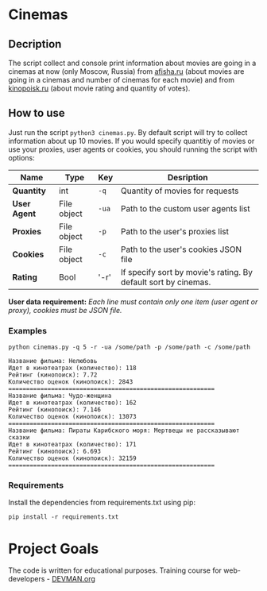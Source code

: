 # Cinemas

## Decription
The script collect and console print information about movies are going in a cinemas at now (only Moscow, Russia) from [afisha.ru](https://www.afisha.ru/msk/schedule_cinema/) (about movies are going in a cinemas and number of cinemas for each movie) and from [kinopoisk.ru](https://www.kinopoisk.ru) (about movie rating and quantity of votes).


## How to use
Just run the script ```python3 cinemas.py```. 
By default script will try to collect information about up 10 movies. If you would specify quantitiy of movies or use your proxies, user agents or cookies, you should running the script with options:


Name | Type | Key | Desription
--- | --- | --- | ---|
**Quantity** | int | `-q`| Quantity of movies for requests
**User Agent** | File object | `-ua`| Path to the custom user agents list
**Proxies** | File object | `-p`| Path to the user's proxies list
**Cookies** | File object | `-c`|  Path to the user's cookies JSON file
**Rating** | Bool | '-r'| If specify sort by movie's rating. By default sort by cinemas.

**User data requirement:** *Each line must contain only one item (user agent or proxy), cookies must be JSON file.*

### Examples
```python cinemas.py -q 5 -r -ua /some/path -p /some/path -c /some/path```

```
Название фильма: Нелюбовь
Идет в кинотеатрах (количество): 118
Рейтинг (кинопоиск): 7.72
Количество оценок (кинопоиск): 2843
==========================================================
Название фильма: Чудо-женщина
Идет в кинотеатрах (количество): 162
Рейтинг (кинопоиск): 7.146
Количество оценок (кинопоиск): 13073
==========================================================
Название фильма: Пираты Карибского моря: Мертвецы не рассказывают сказки
Идет в кинотеатрах (количество): 171
Рейтинг (кинопоиск): 6.693
Количество оценок (кинопоиск): 32159
==========================================================
```

### Requirements
Install the dependencies from requirements.txt using pip:

```pip install -r requirements.txt```


# Project Goals

The code is written for educational purposes. Training course for web-developers - [DEVMAN.org](https://devman.org)
